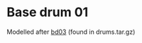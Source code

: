 # Base drum 01

Modelled after [bd03](http://www.csounds.com/istvan/html/drums.html) (found in drums.tar.gz) 
